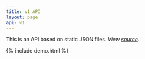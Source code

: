 ```yaml
---
title: v1 API
layout: page
api: v1
---
```


This is an API based on static JSON files. _View [source](https://github.com/adborden/jekyll-api-demo/tree/master/api/v1/fruits)._

{% include demo.html %}
